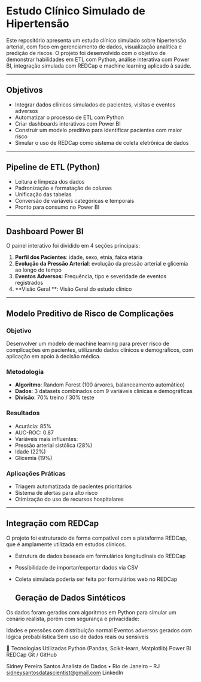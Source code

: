 #   Estudo Clínico Simulado de Hipertensão
Este repositório apresenta um estudo clínico simulado sobre hipertensão arterial, com foco em gerenciamento de dados, visualização analítica e predição de riscos. O projeto foi desenvolvido com o objetivo de demonstrar habilidades em ETL com Python, análise interativa com Power BI, integração simulada com REDCap e machine learning aplicado à saúde.

---

##  Objetivos

- Integrar dados clínicos simulados de pacientes, visitas e eventos adversos
- Automatizar o processo de ETL com Python
- Criar dashboards interativos com Power BI
- Construir um modelo preditivo para identificar pacientes com maior risco
- Simular o uso de REDCap como sistema de coleta eletrônica de dados

---

##  Pipeline de ETL (Python)

- Leitura e limpeza dos dados
- Padronização e formatação de colunas
- Unificação das tabelas
- Conversão de variáveis categóricas e temporais
- Pronto para consumo no Power BI


---

##  Dashboard Power BI

O painel interativo foi dividido em 4 seções principais:

1. **Perfil dos Pacientes**: idade, sexo, etnia, faixa etária  
2. **Evolução da Pressão Arterial**: evolução da pressão arterial e glicemia ao longo do tempo  
3. **Eventos Adversos**: Frequência, tipo e severidade de eventos registrados
4. **Visão Geral **: Visão Geral do estudo clínico

---

##  Modelo Preditivo de Risco de Complicações

### Objetivo  
Desenvolver um modelo de machine learning para prever risco de complicações em pacientes, utilizando dados clínicos e demográficos, com aplicação em apoio à decisão médica.

### Metodologia  
- **Algoritmo**: Random Forest (100 árvores, balanceamento automático)  
- **Dados**: 3 datasets combinados com 9 variáveis clínicas e demográficas  
- **Divisão**: 70% treino / 30% teste  

### Resultados  
-  Acurácia: 85%  
-  AUC-ROC: 0.87  
-  Variáveis mais influentes:  
  - Pressão arterial sistólica (28%)  
  - Idade (22%)  
  - Glicemia (19%)  

### Aplicações Práticas  
- Triagem automatizada de pacientes prioritários  
- Sistema de alertas para alto risco  
- Otimização do uso de recursos hospitalares  

---

##  Integração com REDCap 

O projeto foi estruturado de forma compatível com a plataforma REDCap, que é amplamente utilizada em estudos clínicos.

- Estrutura de dados baseada em formulários longitudinais do REDCap  
- Possibilidade de importar/exportar dados via CSV
- Coleta simulada poderia ser feita por formulários web no REDCap  


  ##  Geração de Dados Sintéticos
Os dados foram gerados com algoritmos em Python para simular um cenário realista, porém com segurança e privacidade:

Idades e pressões com distribuição normal
Eventos adversos gerados com lógica probabilística
Sem uso de dados reais ou sensíveis




📌 Tecnologias Utilizadas
Python (Pandas, Scikit-learn, Matplotlib)
Power BI
REDCap 
Git / GitHub



Sidney Pereira Santos
Analista de Dados • Rio de Janeiro – RJ
sidneysantosdatascientist@gmail.com
LinkedIn
